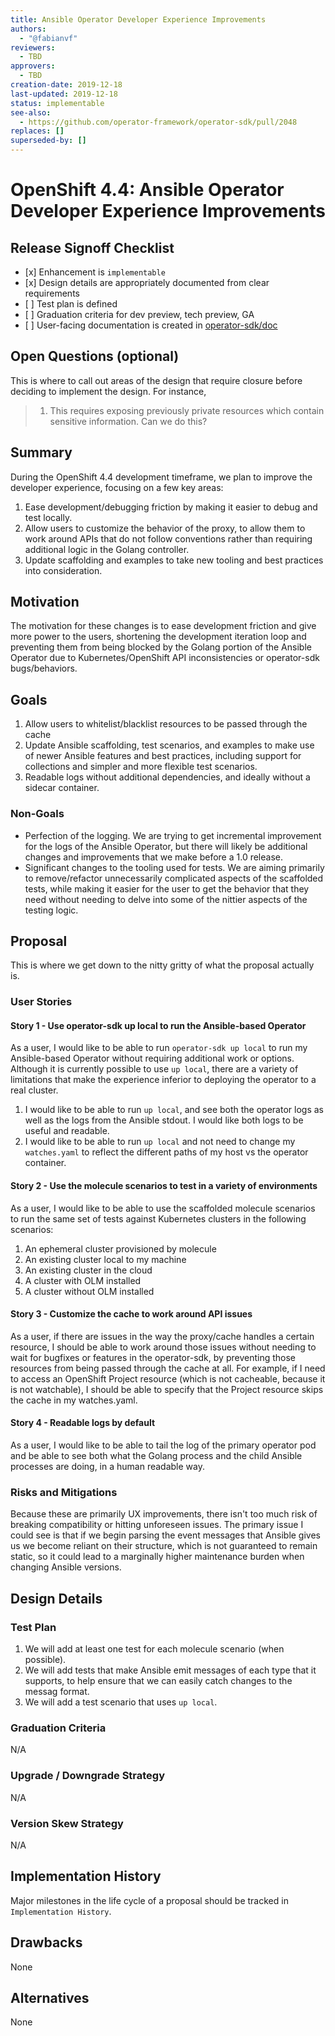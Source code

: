 ```yaml
---
title: Ansible Operator Developer Experience Improvements
authors:
  - "@fabianvf"
reviewers:
  - TBD
approvers:
  - TBD
creation-date: 2019-12-18
last-updated: 2019-12-18
status: implementable
see-also:
  - https://github.com/operator-framework/operator-sdk/pull/2048
replaces: []
superseded-by: []
---
```


# OpenShift 4.4: Ansible Operator Developer Experience Improvements

## Release Signoff Checklist

- \[x\] Enhancement is `implementable`
- \[x\] Design details are appropriately documented from clear requirements
- \[ \] Test plan is defined
- \[ \] Graduation criteria for dev preview, tech preview, GA
- \[ \] User-facing documentation is created in [operator-sdk/doc][operator-sdk-doc]

## Open Questions (optional)

This is where to call out areas of the design that require closure before deciding
to implement the design.  For instance, 
 > 1. This requires exposing previously private resources which contain sensitive
  information.  Can we do this? 

## Summary

During the OpenShift 4.4 development timeframe, we plan to improve the developer
experience, focusing on a few key areas:

1. Ease development/debugging friction by making it easier to debug and test
    locally.
2. Allow users to customize the behavior of the proxy, to allow them to work around
    APIs that do not follow conventions rather than requiring additional logic in
    the Golang controller.
3. Update scaffolding and examples to take new tooling and best practices into
    consideration.

## Motivation

The motivation for these changes is to ease development friction and give more
power to the users, shortening the development iteration loop and preventing them
from being blocked by the Golang portion of the Ansible Operator due to
Kubernetes/OpenShift API inconsistencies or operator-sdk bugs/behaviors.

## Goals

1. Allow users to whitelist/blacklist resources to be passed through the cache
2. Update Ansible scaffolding, test scenarios, and examples to make use of newer
    Ansible features and best practices, including support for collections and
    simpler and more flexible test scenarios.
3. Readable logs without additional dependencies, and ideally without a sidecar 
    container.

### Non-Goals

- Perfection of the logging. We are trying to get incremental improvement for the
    logs of the Ansible Operator, but there will likely be additional changes and
    improvements that we make before a 1.0 release.
- Significant changes to the tooling used for tests. We are aiming primarily to
    remove/refactor unnecessarily complicated aspects of the scaffolded tests,
    while making it easier for the user to get the behavior that they need without
    needing to delve into some of the nittier aspects of the testing logic.

## Proposal

This is where we get down to the nitty gritty of what the proposal actually is.

### User Stories

#### Story 1 - Use operator-sdk up local to run the Ansible-based Operator

As a user, I would like to be able to run `operator-sdk up local` to run my
Ansible-based Operator without requiring additional work or options. Although 
it is currently possible to use `up local`, there are a variety of limitations
that make the experience inferior to deploying the operator to a real cluster.

1. I would like to be able to run `up local`, and see both the operator logs as
    well as the logs from the Ansible stdout. I would like both logs to be useful
    and readable.
1. I would like to be able to run `up local` and not need to change my
    `watches.yaml` to reflect the different paths of my host vs the operator
    container.

#### Story 2 - Use the molecule scenarios to test in a variety of environments

As a user, I would like to be able to use the scaffolded molecule scenarios to 
run the same set of tests against Kubernetes clusters in the following scenarios:

1. An ephemeral cluster provisioned by molecule
1. An existing cluster local to my machine
1. An existing cluster in the cloud
1. A cluster with OLM installed
1. A cluster without OLM installed


#### Story 3 - Customize the cache to work around API issues

As a user, if there are issues in the way the proxy/cache handles a certain resource,
I should be able to work around those issues without needing to wait for bugfixes or
features in the operator-sdk, by preventing those resources from being passed through
the cache at all. For example, if I need to access an OpenShift Project resource (which
is not cacheable, because it is not watchable), I should be able to specify that the 
Project resource skips the cache in my watches.yaml.


#### Story 4 - Readable logs by default

As a user, I would like to be able to tail the log of the primary operator pod and be
able to see both what the Golang process and the child Ansible processes are doing,
in a human readable way.


### Risks and Mitigations

Because these are primarily UX improvements, there isn't too much risk of breaking
compatibility or hitting unforeseen issues. The primary issue I could see is that
if we begin parsing the event messages that Ansible gives us we become reliant on
their structure, which is not guaranteed to remain static, so it could lead to a
marginally higher maintenance burden when changing Ansible versions.

## Design Details

### Test Plan

1. We will add at least one test for each molecule scenario (when possible). 
1. We will add tests that make Ansible emit messages of each type that it supports,
    to help ensure that we can easily catch changes to the messag format.
1. We will add a test scenario that uses `up local`.

### Graduation Criteria

N/A

### Upgrade / Downgrade Strategy

N/A

### Version Skew Strategy

N/A

## Implementation History

Major milestones in the life cycle of a proposal should be tracked in `Implementation
History`.

## Drawbacks

None

## Alternatives

None

[operator-sdk-doc]:  ../../../doc
